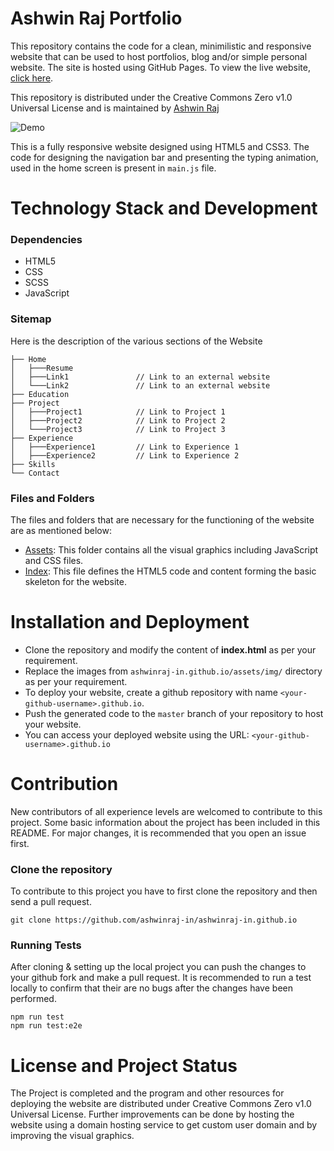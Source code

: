 # Ashwin Raj Portfolio
This repository contains the code for a clean, minimilistic and responsive website that can be used to host portfolios, blog and/or simple personal website. The site is hosted using GitHub Pages. To view the live website, [click here](http://ashwinraj-in.github.io/).

This repository is distributed under the Creative Commons Zero v1.0 Universal License and is maintained by [Ashwin Raj](https://github.com/ashwinraj-in)


![Demo](https://github.com/ashwinraj-in/ashwinraj-in.github.io/blob/main/Demo.gif)


This is a fully responsive website designed using HTML5 and CSS3. The code for designing the navigation bar and presenting the typing animation, used in the home screen is present in ```main.js``` file. 

# Technology Stack and Development

### Dependencies
- HTML5
- CSS
- SCSS
- JavaScript

### Sitemap
Here is the description of the various sections of the Website
    
    ├── Home
    │   ├───Resume
    │   ├───Link1               // Link to an external website
    │   └───Link2               // Link to an external website
    ├── Education
    ├── Project
    │   ├───Project1            // Link to Project 1
    │   ├───Project2            // Link to Project 2
    │   └───Project3            // Link to Project 3
    ├── Experience
    │   ├───Experience1         // Link to Experience 1
    │   ├───Experience2         // Link to Experience 2
    ├── Skills
    └── Contact
    
### Files and Folders
The files and folders that are necessary for the functioning of the website are as mentioned below:
- [Assets](https://github.com/ashwinraj-in/ashwinraj-in.github.io/tree/main/assets): This folder contains all the visual graphics including JavaScript and CSS files.
- [Index](https://github.com/ashwinraj-in/ashwinraj-in.github.io/index.html): This file defines the HTML5 code and content forming the basic skeleton for the website.

# Installation and Deployment
- Clone the repository and modify the content of <b>index.html</b> as per your requirement.
- Replace the images from `ashwinraj-in.github.io/assets/img/` directory as per your requirement.
- To deploy your website, create a github repository with name `<your-github-username>.github.io`.
- Push the generated code to the `master` branch of your repository to host your website.
- You can access your deployed website using the URL: `<your-github-username>.github.io`

# Contribution
New contributors of all experience levels are welcomed to contribute to this project. Some basic information about the project has been included in this README. For major changes, it is recommended that you open an issue first.

### Clone the repository
To contribute to this project you have to first clone the repository and then send a pull request.
```
git clone https://github.com/ashwinraj-in/ashwinraj-in.github.io
```
 
### Running Tests
After cloning & setting up the local project you can push the changes to your github fork and make a pull request. It is recommended to run a test locally to confirm that their are no bugs after the changes have been performed.
```
npm run test
npm run test:e2e
```

# License and Project Status
The Project is completed and the program and other resources for deploying the website are distributed under Creative Commons Zero v1.0 Universal License. Further improvements can be done by hosting the website using a domain hosting service to get custom user domain and by improving the visual graphics.
